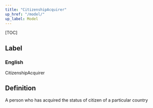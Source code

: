 ```yaml
---
title: "CitizenshipAcquirer"
up_href: "/model/"
up_label: Model
---
```


[TOC]

## Label

### English
CitizenshipAcquirer


## Definition
A person who has acquired the status of citizen of a particular country 


    
